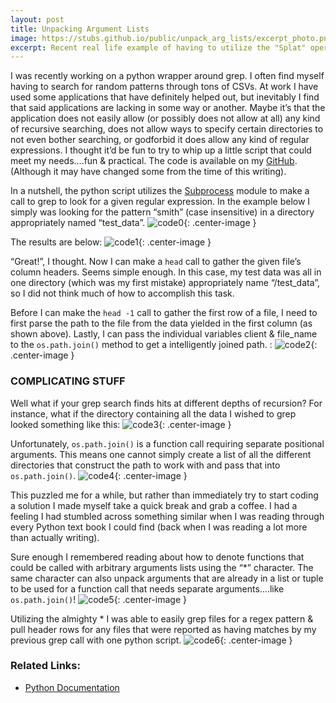 ```yaml
---
layout: post
title: Unpacking Argument Lists
image: https://stubs.github.io/public/unpack_arg_lists/excerpt_photo.png
excerpt: Recent real life example of having to utilize the "Splat" operator to work with variable length lists that are to be input to methods that require separate positional arguments.
---
```


I was recently working on a python wrapper around grep.  I often find myself having to search for random patterns through tons of CSVs.  At work I have used some applications that have definitely helped out, but inevitably I find that said applications are lacking in some way or another.  Maybe it’s that the application does not easily allow (or possibly does not allow at all) any kind of recursive searching, does not allow ways to specify certain directories to not even bother searching, or godforbid it does allow any kind of regular expressions.  I thought it’d be fun to try to whip up a little script that could meet my needs….fun & practical.  The code is available on my [GitHub](http://www.github.com/stubs/py_grep_parse). (Although it may have changed some from the time of this writing).


In a nutshell, the python script utilizes the [Subprocess](https://docs.python.org/2/library/subprocess.html) module to make a call to grep to look for a given regular expression.  In the example below I simply was looking for the pattern “smith” (case insensitive) in a directory appropriately named “test_data”.
![code0]({{site.url}}/public/unpack_arg_lists/photo0.png){: .center-image }


The results are below:
![code1]({{site.url}}/public/unpack_arg_lists/photo1.png){: .center-image }


“Great!”, I thought.  Now I can make a `head` call to gather the given file’s column headers.  Seems simple enough. In this case, my test data was all in one directory (which was my first mistake) appropriately name “/test_data”, so I did not think much of how to accomplish this task.


Before I can make the `head -1` call to gather the first row of a file, I need to first parse the path to the file from the data yielded in the first column (as shown above). Lastly, I can pass the individual variables client & file_name to the `os.path.join()` method to get a intelligently joined path. :
![code2]({{site.url}}/public/unpack_arg_lists/photo2.png){: .center-image }


### COMPLICATING STUFF
Well what if your grep search finds hits at different depths of recursion?  For instance, what if the directory containing all the data I wished to grep looked something like this:
![code3]({{site.url}}/public/unpack_arg_lists/photo3.png){: .center-image }


Unfortunately, `os.path.join()` is a function call requiring separate positional arguments.  This means one cannot simply create a list of all the different directories that construct the path to work with and pass that into `os.path.join()`.
![code4]({{site.url}}/public/unpack_arg_lists/photo4.png){: .center-image }


This puzzled me for a while, but rather than immediately try to start coding a solution I made myself take a quick break and grab a coffee.  I had a feeling I had stumbled across something similar when I was reading through every Python text book I could find (back when I was reading a lot more than actually writing).


Sure enough I remembered reading about how to denote functions that could be called with arbitrary arguments lists using the “*” character. The same character can also unpack arguments that are already in a list or tuple to be used for a function call that needs separate arguments….like `os.path.join()`!
![code5]({{site.url}}/public/unpack_arg_lists/photo5.png){: .center-image }


Utilizing the almighty * I was able to easily grep files for a regex pattern & pull header rows for any files that were reported as having matches by my previous grep call with one python script.
![code6]({{site.url}}/public/unpack_arg_lists/photo6.png){: .center-image }


### Related Links:
* [Python Documentation](https://docs.python.org/2.7/tutorial/controlflow.html#unpacking-argument-lists)
